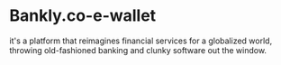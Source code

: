 # Bankly.co-e-wallet
it's a platform that reimagines financial services for a globalized world, throwing old-fashioned banking and clunky software out the window.
